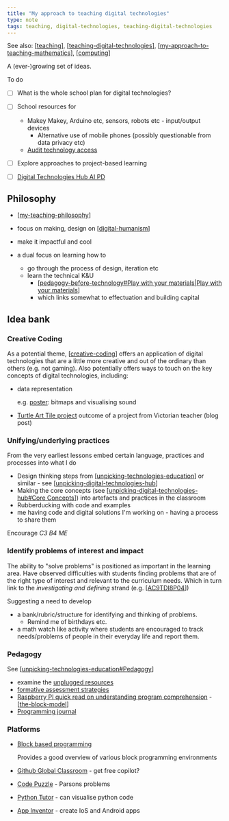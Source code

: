 ```yaml
---
title: "My approach to teaching digital technologies"
type: note
tags: teaching, digital-technologies, teaching-digital-technologies
---
```


See also: [[teaching]], [[teaching-digital-technologies]], [[my-approach-to-teaching-mathematics]], [[computing]]

A (ever-)growing set of ideas.

To do

- [ ] What is the whole school plan for digital technologies?
- [ ] School resources for

    - Makey Makey, Arduino etc, sensors, robots etc - input/output devices
        - Alternative use of mobile phones (possibly questionable from data privacy etc)
    - [Audit technology access](https://www.digitaltechnologieshub.edu.au/plan-and-prepare/school-implementation/how-to-audit-school-resources/)

- [ ] Explore approaches to project-based learning
- [ ] [Digital Technologies Hub AI PD](https://www.digitaltechnologieshub.edu.au/understanding-dt/professional-learning/ai-professional-learning/ai-professional-learning-secondary-teacher/)


## Philosophy

- [[my-teaching-philosophy]]

- focus on making, design on [[digital-humanism]]
- make it impactful and cool
- a dual focus on learning how to

    - go through the process of design, iteration etc
    - learn the technical K&U
        - [[pedagogy-before-technology#Play with your materials|Play with your materials]]
        - which links somewhat to effectuation and building capital


## Idea bank

### Creative Coding

As a potential theme, [[creative-coding]] offers an application of digital technologies that are a little more creative and out of the ordinary than others (e.g. not gaming). Also potentially offers ways to touch on the key concepts of digital technologies, including:

- data representation 

    e.g. [poster](https://www.digitaltechnologieshub.edu.au/media/3fuctust/data-representation_a3_webyr7-10.pdf): bitmaps and visualising sound

- [Turtle Art Tile project](https://billkerr2.blogspot.com/2023/11/turtle-art-tile-project-conclusion.html) outcome of a project from Victorian teacher (blog post)

### Unifying/underlying practices

From the very earliest lessons embed certain language, practices and processes into what I do

- Design thinking steps from [[unpicking-technologies-education]] or similar - see [[unpicking-digital-technologies-hub]]
- Making the core concepts (see [[unpicking-digital-technologies-hub#Core Concepts]]) into artefacts and practices in the classroom
- Rubberducking with code and examples
- me having code and digital solutions I'm working on - having a process to share them

Encourage _C3 B4 ME_

### Identify problems of interest and impact

The ability to "solve problems" is positioned as important in the learning area. Have observed difficulties with students finding problems that are of the right type of interest and relevant to the curriculum needs. Which in turn link to the _investigating and defining_ strand (e.g. [[AC9TDI8P04]])

Suggesting a need to develop

- a bank/rubric/structure for identifying and thinking of problems.
    - Remind me of birthdays etc.
- a math watch like activity where students are encouraged to track needs/problems of people in their everyday life and report them.

### Pedagogy 

See [[unpicking-technologies-education#Pedagogy]]

- examine the [unplugged resources](https://www.digitaltechnologieshub.edu.au/teach-and-assess/effective-pedagogies/teaching-unplugged/)
- [formative assessment strategies](https://www.digitaltechnologieshub.edu.au/teach-and-assess/effective-pedagogies/formative-assessment-strategies/)
- [Raspberry PI quick read on understanding program comprehension](https://raspberrypi-education.s3-eu-west-1.amazonaws.com/Quick+Reads/Pedagogy+Quick+Read+12+-+Block+Model.pdf) - [[the-block-model]]
- [Programming journal](https://bjc.edc.org/bjc-r/cur/programming/1-introduction/3-drawing/7-programming-journal.html?topic=nyc_bjc%2F1-intro-loops.topic&course=bjc4nyc.html&novideo=&noassignment=)

### Platforms

- [Block based programming](https://textbooks.cs.ksu.edu/tlcs/3-cs-teaching-approaches/03-block-based-programming/index.html)

    Provides a good overview of various block programming environments

- [Github Global Classroom](https://docs.github.com/en/education/explore-the-benefits-of-teaching-and-learning-with-github-education/github-global-campus-for-teachers/about-github-global-campus-for-teachers) - get free copilot?
- [Code Puzzle](https://www.codepuzzle.io/) - Parsons problems
- [Python Tutor](https://pythontutor.com/python-compiler.html#mode=edit) - can visualise python code
- [App Inventor](https://appinventor.mit.edu/) - create IoS and Android apps



[//begin]: # "Autogenerated link references for markdown compatibility"
[teaching]: ../teaching "Teaching"
[teaching-digital-technologies]: ../Digital_Technologies/teaching-digital-technologies "Teaching Digital Technologies"
[my-approach-to-teaching-mathematics]: my-approach-to-teaching-mathematics "My approach to teaching mathematics"
[computing]: ../../computing/computing "Computing"
[my-teaching-philosophy]: ../my-teaching-philosophy "My Teaching Philosophy"
[digital-humanism]: ../../computing/digital-humanism "Digital Humanism"
[pedagogy-before-technology#Play with your materials|Play with your materials]: ../../Design/pedagogy-before-technology "Pedagogy before technology"
[creative-coding]: ../Digital_Technologies/creative-coding "Creative Coding"
[unpicking-technologies-education]: ../Digital_Technologies/unpicking-technologies-education "Unpicking technologies education"
[unpicking-digital-technologies-hub]: ../Digital_Technologies/unpicking-digital-technologies-hub "Unpicking the Digital Technologies Hub"
[unpicking-digital-technologies-hub#Core Concepts]: ../Digital_Technologies/unpicking-digital-technologies-hub "Unpicking the Digital Technologies Hub"
[AC9TDI8P04]: ../Curriculum/v9/Technologies/AC9TDI8P04 "AC9TDI8P04"
[unpicking-technologies-education#Pedagogy]: ../Digital_Technologies/unpicking-technologies-education "Unpicking technologies education"
[the-block-model]: the-block-model "The block model"
[//end]: # "Autogenerated link references"